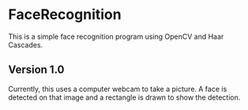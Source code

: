 # FaceRecognition
This is a simple face recognition program using OpenCV and Haar Cascades.

## Version 1.0
Currently, this uses a computer webcam to take a picture. A face is detected on that image and a rectangle is drawn to show the detection.
